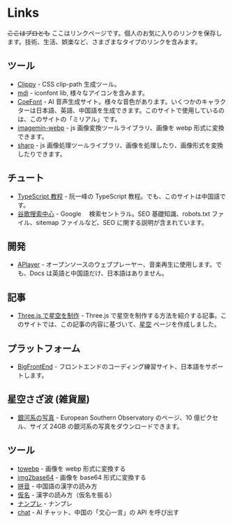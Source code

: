 # Links

~~ここはブロとも~~ ここはリンクページです。個人のお気に入りのリンクを保存します。技術、生活、娯楽など、さまざまなタイプのリンクを含みます。

## ツール

-   [Clippy](https://bennettfeely.com/clippy/) - CSS clip-path 生成ツール。
-   [mdi](https://pictogrammers.com/library/mdi/) - iconfont lib, 様々なアイコンを含みます。
-   [CoeFont](https://coefont.cloud/coefonts) - AI 音声生成サイト。様々な音色があります。いくつかのキャラクターは日本語、英語、中国語を生成できます。このサイトで使用しているのは、このサイトの「ミリアル」です。
-   [imagemin-webp](https://github.com/imagemin/imagemin-webp) - js 画像変換ツールライブラリ、画像を webp 形式に変換できます。
-   [sharp](https://sharp.pixelplumbing.com/) - js 画像処理ツールライブラリ、画像を処理したり、画像形式を変換したりできます。

## チュート

-   [TypeScript 教程](https://wangdoc.com/typescript/intro) - 阮一峰の TypeScript 教程。でも、このサイトは中国語です。
-   [谷歌搜索中心](https://developers.google.com/search/docs?hl=ja) - Google 　検索セントラル。SEO 基礎知識、robots.txt ファイル、sitemap ファイルなど、SEO に関する説明が含まれています。

## 開発

-   [APlayer](https://aplayer.js.org/#/zh-Hans/) - オープンソースのウェブプレーヤー、音楽再生に使用します。でも、Docs は英語と中国語だけ、日本語はありません。

## 記事

-   [Three.js で星空を制作](https://www.pentacreation.com/blog/2020/08/200808.html) - Three.js で星空を制作する方法を紹介する記事。このサイトでは、この記事の内容に基づいて、[星空](/ex/space) ページを作成しました。

## プラットフォーム

-   [BigFrontEnd](https://bigfrontend.dev/ja) - フロントエンドのコーディング練習サイト、日本語をサポートします。

## 星空さざ波 (雑貨屋)

-   [銀河系の写真](https://www.eso.org/public/images/eso1242a/) - European Southern Observatory のページ、10 億ピクセル、サイズ 24GB の銀河系の写真をダウンロードできます。

## ツール

-   [towebp](/ja/something/towebp) - 画像を webp 形式に変換する
-   [img2base64](/ja/something/img2base64) - 画像を base64 形式に変換する
-   [拼音](/ja/something/pinyin) - 中国語の漢字の読み方
-   [仮名](/ja/something/kana) - 漢字の読み方（仮名を振る）
-   [ナンプレ](/ja/something/soduku) - ナンプレ
-   [chat](/ja/something/chat) - AI チャット、中国の「文心一言」の API を呼び出す
